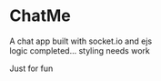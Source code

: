 # ChatMe
A chat app built with socket.io and ejs <br/>
logic completed... styling needs work


Just for fun
